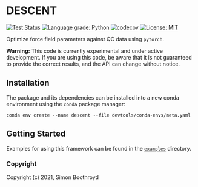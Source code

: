 DESCENT
=======
[![Test Status](https://github.com/simonboothroyd/descent/actions/workflows/ci.yaml/badge.svg?branch=main)](https://github.com/simonboothroyd/descent/actions/workflows/ci.yaml)
[![Language grade: Python](https://img.shields.io/lgtm/grade/python/g/SimonBoothroyd/descent.svg?logo=lgtm&logoWidth=18)](https://lgtm.com/projects/g/SimonBoothroyd/descent/context:python)
[![codecov](https://codecov.io/gh/simonboothroyd/descent/branch/main/graph/badge.svg)](https://codecov.io/gh/simonboothroyd/descent/branch/main)
[![License: MIT](https://img.shields.io/badge/License-MIT-yellow.svg)](https://opensource.org/licenses/MIT)

Optimize force field parameters against QC data using `pytorch`.

**Warning:** This code is currently experimental and under active development. If you are using this code,
be aware that it is not guaranteed to provide the correct results, and the API can change without notice.

## Installation

The package and its dependencies can be installed into a new conda environment using the `conda` package manager:

```shell
conda env create --name descent --file devtools/conda-envs/meta.yaml
```

## Getting Started

Examples for using this framework can be found in the [`examples`](examples) directory.

### Copyright

Copyright (c) 2021, Simon Boothroyd

